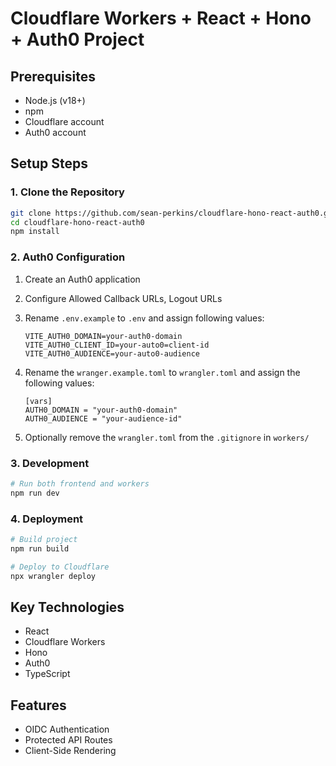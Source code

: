 # Cloudflare Workers + React + Hono + Auth0 Project

## Prerequisites

- Node.js (v18+)
- npm
- Cloudflare account
- Auth0 account

## Setup Steps

### 1. Clone the Repository

```bash
git clone https://github.com/sean-perkins/cloudflare-hono-react-auth0.git
cd cloudflare-hono-react-auth0
npm install
```

### 2. Auth0 Configuration

1. Create an Auth0 application
2. Configure Allowed Callback URLs, Logout URLs
3. Rename `.env.example` to `.env` and assign following values:

   ```
   VITE_AUTH0_DOMAIN=your-auth0-domain
   VITE_AUTH0_CLIENT_ID=your-auto0=client-id
   VITE_AUTH0_AUDIENCE=your-auto0-audience
   ```

4. Rename the `wranger.example.toml` to `wrangler.toml` and assign the following values:

   ```
   [vars]
   AUTH0_DOMAIN = "your-auth0-domain"
   AUTH0_AUDIENCE = "your-audience-id"
   ```

5. Optionally remove the `wrangler.toml` from the `.gitignore` in `workers/`

### 3. Development

```bash
# Run both frontend and workers
npm run dev
```

### 4. Deployment

```bash
# Build project
npm run build

# Deploy to Cloudflare
npx wrangler deploy
```

## Key Technologies

- React
- Cloudflare Workers
- Hono
- Auth0
- TypeScript

## Features

- OIDC Authentication
- Protected API Routes
- Client-Side Rendering

